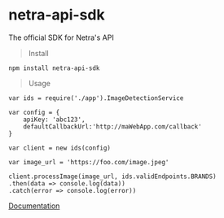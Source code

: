 # netra-api-sdk
The official SDK for Netra's API

>Install

```
npm install netra-api-sdk
```

>Usage
```
var ids = require('./app').ImageDetectionService

var config = {
	apiKey: 'abc123',
	defaultCallbackUrl:'http://maWebApp.com/callback'
}

var client = new ids(config)

var image_url = 'https://foo.com/image.jpeg'

client.processImage(image_url, ids.validEndpoints.BRANDS)
.then(data => console.log(data))
.catch(error => console.log(error))

```

[Documentation](https://netrasys.github.io/netra-api-sdk)
